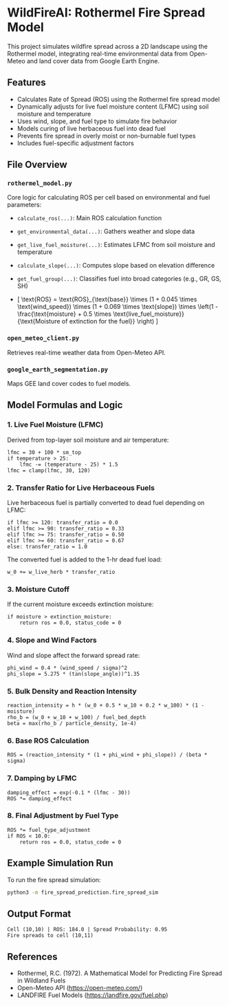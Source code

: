 # WildFireAI: Rothermel Fire Spread Model

This project simulates wildfire spread across a 2D landscape using the Rothermel model, integrating real-time environmental data from Open-Meteo and land cover data from Google Earth Engine.

## Features

- Calculates Rate of Spread (ROS) using the Rothermel fire spread model
- Dynamically adjusts for live fuel moisture content (LFMC) using soil moisture and temperature
- Uses wind, slope, and fuel type to simulate fire behavior
- Models curing of live herbaceous fuel into dead fuel
- Prevents fire spread in overly moist or non-burnable fuel types
- Includes fuel-specific adjustment factors

## File Overview

### `rothermel_model.py`
Core logic for calculating ROS per cell based on environmental and fuel parameters:
- `calculate_ros(...)`: Main ROS calculation function
- `get_environmental_data(...)`: Gathers weather and slope data
- `get_live_fuel_moisture(...)`: Estimates LFMC from soil moisture and temperature
- `calculate_slope(...)`: Computes slope based on elevation difference
- `get_fuel_group(...)`: Classifies fuel into broad categories (e.g., GR, GS, SH)

- \[
\text{ROS} = \text{ROS}_{\text{base}} \times (1 + 0.045 \times \text{wind\_speed}) \times (1 + 0.069 \times \text{slope}) \times \left(1 - \frac{\text{moisture} + 0.5 \times \text{live\_fuel\_moisture}}{\text{Moisture of extinction for the fuel}} \right)
\]


### `open_meteo_client.py`
Retrieves real-time weather data from Open-Meteo API.

### `google_earth_segmentation.py`
Maps GEE land cover codes to fuel models.

## Model Formulas and Logic

### 1. **Live Fuel Moisture (LFMC)**
Derived from top-layer soil moisture and air temperature:

```
lfmc = 30 + 100 * sm_top
if temperature > 25:
    lfmc -= (temperature - 25) * 1.5
lfmc = clamp(lfmc, 30, 120)
```

### 2. **Transfer Ratio for Live Herbaceous Fuels**
Live herbaceous fuel is partially converted to dead fuel depending on LFMC:

```
if lfmc >= 120: transfer_ratio = 0.0
elif lfmc >= 90: transfer_ratio = 0.33
elif lfmc >= 75: transfer_ratio = 0.50
elif lfmc >= 60: transfer_ratio = 0.67
else: transfer_ratio = 1.0
```

The converted fuel is added to the 1-hr dead fuel load:

```
w_0 += w_live_herb * transfer_ratio
```

### 3. **Moisture Cutoff**
If the current moisture exceeds extinction moisture:

```
if moisture > extinction_moisture:
    return ros = 0.0, status_code = 0
```

### 4. **Slope and Wind Factors**
Wind and slope affect the forward spread rate:

```
phi_wind = 0.4 * (wind_speed / sigma)^2
phi_slope = 5.275 * (tan(slope_angle))^1.35
```

### 5. **Bulk Density and Reaction Intensity**

```
reaction_intensity = h * (w_0 + 0.5 * w_10 + 0.2 * w_100) * (1 - moisture)
rho_b = (w_0 + w_10 + w_100) / fuel_bed_depth
beta = max(rho_b / particle_density, 1e-4)
```

### 6. **Base ROS Calculation**

```
ROS = (reaction_intensity * (1 + phi_wind + phi_slope)) / (beta * sigma)
```

### 7. **Damping by LFMC**

```
damping_effect = exp(-0.1 * (lfmc - 30))
ROS *= damping_effect
```

### 8. **Final Adjustment by Fuel Type**

```
ROS *= fuel_type_adjustment
if ROS < 10.0:
    return ros = 0.0, status_code = 0
```

## Example Simulation Run

To run the fire spread simulation:

```bash
python3 -m fire_spread_prediction.fire_spread_sim
```

## Output Format

```
Cell (10,10) | ROS: 184.0 | Spread Probability: 0.95
Fire spreads to cell (10,11)
```

## References

- Rothermel, R.C. (1972). A Mathematical Model for Predicting Fire Spread in Wildland Fuels
- Open-Meteo API (https://open-meteo.com/)
- LANDFIRE Fuel Models (https://landfire.gov/fuel.php)
```


